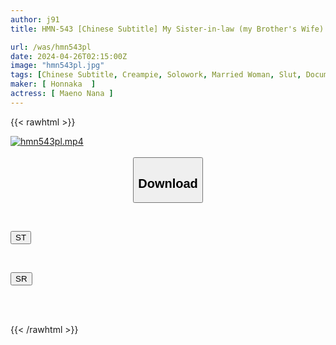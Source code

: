 ```yaml
---
author: j91
title: HMN-543 [Chinese Subtitle] My Sister-in-law (my Brother's Wife) Called Me To Tell Me That She Wasn't Satisfied With Sex With Her Husband And Was Going Crazy With Frustration, So We Decided To Meet Up Secretly While She Was Away On A Day Trip. Until 9pm When I Had To Go Pick Up My Husband From The Station, I Gathered Up Some Of My Best Friends And Had Sex With Them 17 Times And Had A Huge Creampie... Nana Maeno

url: /was/hmn543pl
date: 2024-04-26T02:15:00Z
image: "hmn543pl.jpg"
tags: [Chinese Subtitle, Creampie, Solowork, Married Woman, Slut, Documentary, Cuckold	]
maker: [ Honnaka  ]
actress: [ Maeno Nana ]
---
```



{{< rawhtml >}}

<div class="video" data-videoid="W1RRgb9yaQib6jX">
    <a href="javascript:;">
        <img src="/was/hmn543pl/hmn543pl.jpg" width="WIDTH" height="HEIGHT" alt="hmn543pl.mp4" loading="lazy">
    </a>
</div>

<script type="text/javascript" src="https://j91.asia/asset/on-demand-st.js"></script>

<br>
  <link rel="stylesheet" href="https://j91.asia/asset/bs5.css">
  
  <center>
  <button class="btn btn-primary" type="button" data-bs-toggle="collapse" data-bs-target=".multi-collapse" aria-expanded="false" aria-controls="multiCollapseExample1 multiCollapseExample2"><h2>Download</h2></button></center>
</p>
<div class="row">
  <div class="col">
    <div class="collapse multi-collapse" id="multiCollapseExample1">
      <div class="card card-body">
	      	      <br>
<div class="buttons">  
<p><a href="https://streamtape.to/v/W1RRgb9yaQib6jX" target="_blank"><button class="btn-hover color-3"><i class="fa fa-download"></i> ST</button></a></p></div>
    </div>
  </div>
</div>
  <div class="col">
    <div class="collapse multi-collapse" id="multiCollapseExample2">
      <div class="card card-body">
	      <br>
<div class="buttons">
<p><a href="https://rubystm.com/cbhpnlg69iek" target="_blank"><button class="btn-hover color-9"><i class="fa fa-download"></i> SR</button></a></p></div>
<br><br>
      </div>
    </div>
  </div>
</div>

{{< /rawhtml >}}